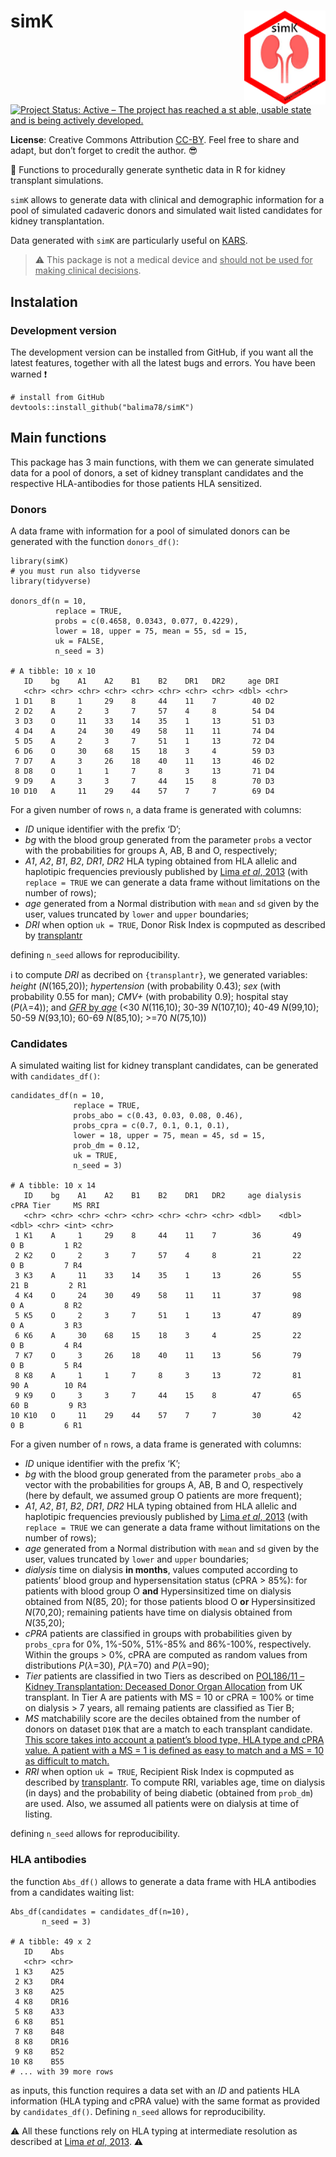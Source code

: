 
<!-- README.md is generated from README.Rmd. Please edit that file -->

# simK <img src="man/figures/logo.png" height="150" align="right"/>

[![Project Status: Active – The project has reached a st able, usable
state and is being actively
developed.](https://www.repostatus.org/badges/latest/active.svg)](https://www.repostatus.org/#active)

**License**: Creative Commons Attribution
[CC-BY](https://creativecommons.org/licenses/by/2.0/). Feel free to
share and adapt, but don’t forget to credit the author. :sunglasses:

:dart: Functions to procedurally generate synthetic data in R for kidney
transplant simulations.

`simK` allows to generate data with clinical and demographic information
for a pool of simulated cadaveric donors and simulated wait listed
candidates for kidney transplantation.

Data generated with `simK` are particularly useful on
[KARS](https://balima.shinyapps.io/kars/).

> :warning: This package is not a medical device and <ins>should not be
> used for making clinical decisions</ins>.

## Instalation

### Development version

The development version can be installed from GitHub, if you want all
the latest features, together with all the latest bugs and errors. You
have been warned :exclamation:

    # install from GitHub
    devtools::install_github("balima78/simK")

## Main functions

This package has 3 main functions, with them we can generate simulated
data for a pool of donors, a set of kidney transplant candidates and the
respective HLA-antibodies for those patients HLA sensitized.

### Donors

A data frame with information for a pool of simulated donors can be
generated with the function `donors_df()`:

    library(simK)
    # you must run also tidyverse
    library(tidyverse)

    donors_df(n = 10, 
              replace = TRUE, 
              probs = c(0.4658, 0.0343, 0.077, 0.4229), 
              lower = 18, upper = 75, mean = 55, sd = 15, 
              uk = FALSE, 
              n_seed = 3)
              
    # A tibble: 10 x 10
       ID    bg    A1    A2    B1    B2    DR1   DR2     age DRI  
       <chr> <chr> <chr> <chr> <chr> <chr> <chr> <chr> <dbl> <chr>
     1 D1    B     1     29    8     44    11    7        40 D2   
     2 D2    A     2     3     7     57    4     8        54 D4   
     3 D3    O     11    33    14    35    1     13       51 D3   
     4 D4    A     24    30    49    58    11    11       74 D4   
     5 D5    A     2     3     7     51    1     13       72 D4   
     6 D6    O     30    68    15    18    3     4        59 D3   
     7 D7    A     3     26    18    40    11    13       46 D2   
     8 D8    O     1     1     7     8     3     13       71 D4   
     9 D9    A     3     3     7     44    15    8        70 D3   
    10 D10   A     11    29    44    57    7     7        69 D4 

For a given number of rows `n`, a data frame is generated with columns:

-   *ID* unique identifier with the prefix ‘D’;
-   *bg* with the blood group generated from the parameter `probs` a
    vector with the probabilities for groups A, AB, B and O,
    respectively;
-   *A1*, *A2*, *B1*, *B2*, *DR1*, *DR2* HLA typing obtained from HLA
    allelic and haplotipic frequencies previously published by [Lima *et
    al*, 2013](https://www.slideshare.net/balima78/lima-2013) (with
    `replace = TRUE` we can generate a data frame without limitations on
    the number of rows);
-   *age* generated from a Normal distribution with `mean` and `sd`
    given by the user, values truncated by `lower` and `upper`
    boundaries;
-   *DRI* when option `uk = TRUE`, Donor Risk Index is copmputed as
    described by
    [transplantr](https://transplantr.txtools.net/articles/kidney_risk_scores.html)

defining `n_seed` allows for reproducibility.

:information_source: to compute *DRI* as decribed on `{transplantr}`, we
generated variables: *height* (*N*(165,20)); *hypertension* (with
probability 0.43); *sex* (with probability 0.55 for man); *CMV+* (with
probability 0.9); hospital stay (*P*(*λ*=4)); and [*GFR* by
*age*](https://www.kidney.org/atoz/content/gfr) (\<30 *N*(116,10); 30-39
*N*(107,10); 40-49 *N*(99,10); 50-59 *N*(93,10); 60-69 *N*(85,10); \>=70
*N*(75,10))

### Candidates

A simulated waiting list for kidney transplant candidates, can be
generated with `candidates_df()`:

    candidates_df(n = 10, 
                  replace = TRUE,
                  probs_abo = c(0.43, 0.03, 0.08, 0.46),
                  probs_cpra = c(0.7, 0.1, 0.1, 0.1),
                  lower = 18, upper = 75, mean = 45, sd = 15,
                  prob_dm = 0.12,
                  uk = TRUE,
                  n_seed = 3)
                  
    # A tibble: 10 x 14
       ID    bg    A1    A2    B1    B2    DR1   DR2     age dialysis  cPRA Tier     MS RRI  
       <chr> <chr> <chr> <chr> <chr> <chr> <chr> <chr> <dbl>    <dbl> <dbl> <chr> <int> <chr>
     1 K1    A     1     29    8     44    11    7        36       49     0 B         1 R2   
     2 K2    O     2     3     7     57    4     8        21       22     0 B         7 R4   
     3 K3    A     11    33    14    35    1     13       26       55    21 B         2 R1   
     4 K4    O     24    30    49    58    11    11       37       98     0 A         8 R2   
     5 K5    O     2     3     7     51    1     13       47       89     0 A         3 R3   
     6 K6    A     30    68    15    18    3     4        25       22     0 B         4 R4   
     7 K7    O     3     26    18    40    11    13       56       79     0 B         5 R4   
     8 K8    A     1     1     7     8     3     13       72       81    90 A        10 R4   
     9 K9    O     3     3     7     44    15    8        47       65    60 B         9 R3   
    10 K10   O     11    29    44    57    7     7        30       42     0 B         6 R1    
                  

For a given number of `n` rows, a data frame is generated with columns:

-   *ID* unique identifier with the prefix ‘K’;
-   *bg* with the blood group generated from the parameter `probs_abo` a
    vector with the probabilities for groups A, AB, B and O,
    respectively (here by default, we assumed group O patients are more
    frequent);
-   *A1*, *A2*, *B1*, *B2*, *DR1*, *DR2* HLA typing obtained from HLA
    allelic and haplotipic frequencies previously published by [Lima *et
    al*, 2013](https://www.slideshare.net/balima78/lima-2013) (with
    `replace = TRUE` we can generate a data frame without limitations on
    the number of rows);
-   *age* generated from a Normal distribution with `mean` and `sd`
    given by the user, values truncated by `lower` and `upper`
    boundaries;
-   *dialysis* time on dialysis **in months**, values computed according
    to patients’ blood group and hypersensitation status (cPRA > 85%):
    for patients with blood group O **and** Hypersinsitized time on
    dialysis obtained from N(85, 20); for those patients blood O **or**
    Hypersinsitized *N*(70,20); remaining patients have time on dialysis
    obtained from *N*(35,20);
-   *cPRA* patients are classified in groups with probabilities given by
    `probs_cpra` for 0%, 1%-50%, 51%-85% and 86%-100%, respectively.
    Within the groups > 0%, cPRA are computed as random values from
    distributions *P*(*λ*=30), *P*(*λ*=70) and *P*(*λ*=90);
-   *Tier* patients are classified in two Tiers as described on
    [POL186/11 – Kidney Transplantation: Deceased Donor Organ
    Allocation](https://nhsbtdbe.blob.core.windows.net/umbraco-assets-corp/22127/pol186.pdf)
    from UK transplant. In Tier A are patients with MS = 10 or cPRA =
    100% or time on dialysis > 7 years, all remaing patients are
    classified as Tier B;
-   *MS* matchabilily score are the deciles obtained from the number of
    donors on dataset `D10K` that are a match to each transplant
    candidate. [This score takes into account a patient’s blood type,
    HLA type and cPRA value. A patient with a MS = 1 is defined as easy
    to match and a MS = 10 as difficult to
    match.](https://www.odt.nhs.uk/odt-structures-and-standards/odt-hub-programme/kidney-offering-scheme/#:~:text=blood%20group%20match-,Key%20terms,10%20as%20difficult%20to%20match)
-   *RRI* when option `uk = TRUE`, Recipient Risk Index is copmputed as
    described by
    [transplantr](https://transplantr.txtools.net/articles/kidney_risk_scores.html).
    To compute RRI, variables age, time on dialysis (in days) and the
    probability of being diabetic (obtained from `prob_dm`) are used.
    Also, we assumed all patients were on dialysis at time of listing.

defining `n_seed` allows for reproducibility.

### HLA antibodies

the function `Abs_df()` allows to generate a data frame with HLA
antibodies from a candidates waiting list:

    Abs_df(candidates = candidates_df(n=10), 
           n_seed = 3)
           
    # A tibble: 49 x 2
       ID    Abs  
       <chr> <chr>
     1 K3    A25  
     2 K3    DR4  
     3 K8    A25  
     4 K8    DR16 
     5 K8    A33  
     6 K8    B51  
     7 K8    B48  
     8 K8    DR16 
     9 K8    B52  
    10 K8    B55  
    # ... with 39 more rows

as inputs, this function requires a data set with an *ID* and patients
HLA information (HLA typing and cPRA value) with the same format as
provided by `candidates_df()`. Defining `n_seed` allows for
reproducibility.

:warning: All these functions rely on HLA typing at intermediate
resolution as described at [Lima *et al*,
2013](https://www.slideshare.net/balima78/lima-2013). :warning:

